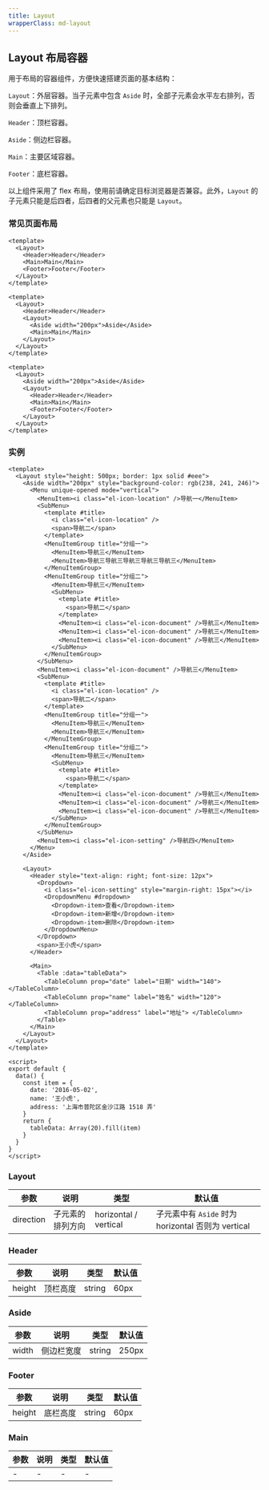 ```yaml
---
title: Layout
wrapperClass: md-layout
---
```


## Layout 布局容器

用于布局的容器组件，方便快速搭建页面的基本结构：

`Layout`：外层容器。当子元素中包含 `Aside` 时，全部子元素会水平左右排列，否则会垂直上下排列。

`Header`：顶栏容器。

`Aside`：侧边栏容器。

`Main`：主要区域容器。

`Footer`：底栏容器。

以上组件采用了 flex 布局，使用前请确定目标浏览器是否兼容。此外，`Layout` 的子元素只能是后四者，后四者的父元素也只能是 `Layout`。

### 常见页面布局

```vue demo
<template>
  <Layout>
    <Header>Header</Header>
    <Main>Main</Main>
    <Footer>Footer</Footer>
  </Layout>
</template>
```

```vue demo
<template>
  <Layout>
    <Header>Header</Header>
    <Layout>
      <Aside width="200px">Aside</Aside>
      <Main>Main</Main>
    </Layout>
  </Layout>
</template>
```

```vue demo
<template>
  <Layout>
    <Aside width="200px">Aside</Aside>
    <Layout>
      <Header>Header</Header>
      <Main>Main</Main>
      <Footer>Footer</Footer>
    </Layout>
  </Layout>
</template>
```

### 实例

```vue demo
<template>
  <Layout style="height: 500px; border: 1px solid #eee">
    <Aside width="200px" style="background-color: rgb(238, 241, 246)">
      <Menu unique-opened mode="vertical">
        <MenuItem><i class="el-icon-location" />导航一</MenuItem>
        <SubMenu>
          <template #title>
            <i class="el-icon-location" />
            <span>导航二</span>
          </template>
          <MenuItemGroup title="分组一">
            <MenuItem>导航三</MenuItem>
            <MenuItem>导航三导航三导航三导航三导航三</MenuItem>
          </MenuItemGroup>
          <MenuItemGroup title="分组二">
            <MenuItem>导航三</MenuItem>
            <SubMenu>
              <template #title>
                <span>导航二</span>
              </template>
              <MenuItem><i class="el-icon-document" />导航三</MenuItem>
              <MenuItem><i class="el-icon-document" />导航三</MenuItem>
              <MenuItem><i class="el-icon-document" />导航三</MenuItem>
            </SubMenu>
          </MenuItemGroup>
        </SubMenu>
        <MenuItem><i class="el-icon-document" />导航三</MenuItem>
        <SubMenu>
          <template #title>
            <i class="el-icon-location" />
            <span>导航二</span>
          </template>
          <MenuItemGroup title="分组一">
            <MenuItem>导航三</MenuItem>
            <MenuItem>导航三</MenuItem>
          </MenuItemGroup>
          <MenuItemGroup title="分组二">
            <MenuItem>导航三</MenuItem>
            <SubMenu>
              <template #title>
                <span>导航二</span>
              </template>
              <MenuItem><i class="el-icon-document" />导航三</MenuItem>
              <MenuItem><i class="el-icon-document" />导航三</MenuItem>
              <MenuItem><i class="el-icon-document" />导航三</MenuItem>
            </SubMenu>
          </MenuItemGroup>
        </SubMenu>
        <MenuItem><i class="el-icon-setting" />导航四</MenuItem>
      </Menu>
    </Aside>

    <Layout>
      <Header style="text-align: right; font-size: 12px">
        <Dropdown>
          <i class="el-icon-setting" style="margin-right: 15px"></i>
          <DropdownMenu #dropdown>
            <Dropdown-item>查看</Dropdown-item>
            <Dropdown-item>新增</Dropdown-item>
            <Dropdown-item>删除</Dropdown-item>
          </DropdownMenu>
        </Dropdown>
        <span>王小虎</span>
      </Header>

      <Main>
        <Table :data="tableData">
          <TableColumn prop="date" label="日期" width="140"> </TableColumn>
          <TableColumn prop="name" label="姓名" width="120"> </TableColumn>
          <TableColumn prop="address" label="地址"> </TableColumn>
        </Table>
      </Main>
    </Layout>
  </Layout>
</template>

<script>
export default {
  data() {
    const item = {
      date: '2016-05-02',
      name: '王小虎',
      address: '上海市普陀区金沙江路 1518 弄'
    }
    return {
      tableData: Array(20).fill(item)
    }
  }
}
</script>
```

### Layout

| 参数      | 说明             | 类型                  | 默认值                                             |
| --------- | ---------------- | --------------------- | -------------------------------------------------- |
| direction | 子元素的排列方向 | horizontal / vertical | 子元素中有 `Aside` 时为 horizontal 否则为 vertical |

### Header

| 参数   | 说明     | 类型   | 默认值 |
| ------ | -------- | ------ | ------ |
| height | 顶栏高度 | string | 60px   |

### Aside

| 参数  | 说明       | 类型   | 默认值 |
| ----- | ---------- | ------ | ------ |
| width | 侧边栏宽度 | string | 250px  |

### Footer

| 参数   | 说明     | 类型   | 默认值 |
| ------ | -------- | ------ | ------ |
| height | 底栏高度 | string | 60px   |

### Main

| 参数 | 说明 | 类型 | 默认值 |
| ---- | ---- | ---- | ------ |
| -    | -    | -    | -      |
